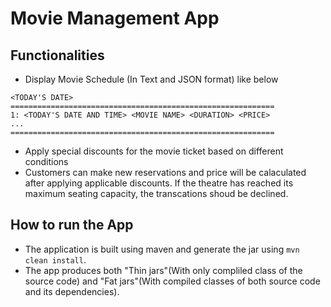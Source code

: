 # Movie Management App

## Functionalities
- Display Movie Schedule (In Text and JSON format) like below
```
<TODAY'S DATE>
===========================================================
1: <TODAY'S DATE AND TIME> <MOVIE NAME> <DURATION> <PRICE>
...
===========================================================
```
- Apply special discounts for the movie ticket based on different conditions
- Customers can make new reservations and price will be calaculated after applying applicable discounts. If the theatre has reached its maximum seating capacity, the transcations shoud be declined.


## How to run the App
- The application is built using maven and generate the jar using `mvn clean install`.
- The app produces both "Thin jars"(With only compliled class of the source code) and "Fat jars"(With compiled classes of both source code and its dependencies).
